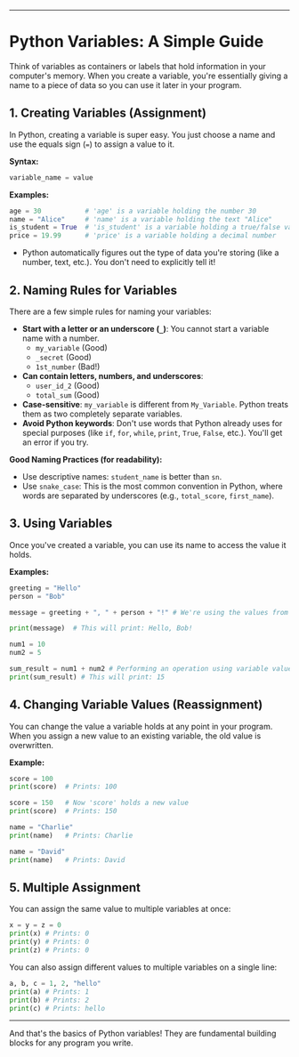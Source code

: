 
---

# Python Variables: A Simple Guide

Think of variables as containers or labels that hold information in your computer's memory. When you create a variable, you're essentially giving a name to a piece of data so you can use it later in your program.

## 1. Creating Variables (Assignment)

In Python, creating a variable is super easy. You just choose a name and use the equals sign (`=`) to assign a value to it.

**Syntax:**

```python
variable_name = value
```

**Examples:**

```python
age = 30           # 'age' is a variable holding the number 30
name = "Alice"     # 'name' is a variable holding the text "Alice"
is_student = True  # 'is_student' is a variable holding a true/false value
price = 19.99      # 'price' is a variable holding a decimal number
```

* Python automatically figures out the type of data you're storing (like a number, text, etc.). You don't need to explicitly tell it!

## 2. Naming Rules for Variables

There are a few simple rules for naming your variables:

* **Start with a letter or an underscore (`_`)**: You cannot start a variable name with a number.
    * `my_variable` (Good)
    * `_secret` (Good)
    * `1st_number` (Bad!)
* **Can contain letters, numbers, and underscores**:
    * `user_id_2` (Good)
    * `total_sum` (Good)
* **Case-sensitive**: `my_variable` is different from `My_Variable`. Python treats them as two completely separate variables.
* **Avoid Python keywords**: Don't use words that Python already uses for special purposes (like `if`, `for`, `while`, `print`, `True`, `False`, etc.). You'll get an error if you try.

**Good Naming Practices (for readability):**

* Use descriptive names: `student_name` is better than `sn`.
* Use `snake_case`: This is the most common convention in Python, where words are separated by underscores (e.g., `total_score`, `first_name`).

## 3. Using Variables

Once you've created a variable, you can use its name to access the value it holds.

**Examples:**

```python
greeting = "Hello"
person = "Bob"

message = greeting + ", " + person + "!" # We're using the values from 'greeting' and 'person'

print(message)  # This will print: Hello, Bob!

num1 = 10
num2 = 5

sum_result = num1 + num2 # Performing an operation using variable values
print(sum_result) # This will print: 15
```

## 4. Changing Variable Values (Reassignment)

You can change the value a variable holds at any point in your program. When you assign a new value to an existing variable, the old value is overwritten.

**Example:**

```python
score = 100
print(score)  # Prints: 100

score = 150   # Now 'score' holds a new value
print(score)  # Prints: 150

name = "Charlie"
print(name)   # Prints: Charlie

name = "David"
print(name)   # Prints: David
```

## 5. Multiple Assignment

You can assign the same value to multiple variables at once:

```python
x = y = z = 0
print(x) # Prints: 0
print(y) # Prints: 0
print(z) # Prints: 0
```

You can also assign different values to multiple variables on a single line:

```python
a, b, c = 1, 2, "hello"
print(a) # Prints: 1
print(b) # Prints: 2
print(c) # Prints: hello
```

---

And that's the basics of Python variables! They are fundamental building blocks for any program you write.
